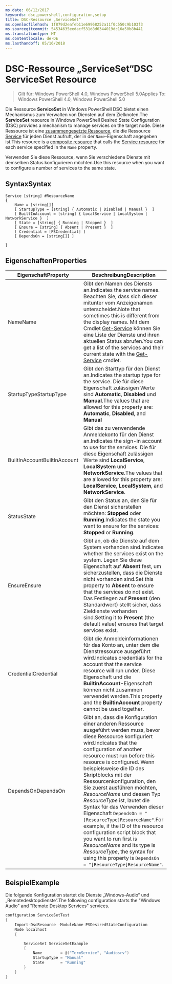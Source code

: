 ```yaml
---
ms.date: 06/12/2017
keywords: dsc,powershell,configuration,setup
title: DSC-Ressource „ServiceSet“
ms.openlocfilehash: 1f879d2eafeb11e69968252a11f0c550c9b103f3
ms.sourcegitcommit: 54534635eedacf531d8d6344019dc16a50b8b441
ms.translationtype: HT
ms.contentlocale: de-DE
ms.lasthandoff: 05/16/2018
---
```

# <a name="dsc-serviceset-resource"></a><span data-ttu-id="32e79-103">DSC-Ressource „ServiceSet“</span><span class="sxs-lookup"><span data-stu-id="32e79-103">DSC ServiceSet Resource</span></span>

> <span data-ttu-id="32e79-104">Gilt für: Windows PowerShell 4.0, Windows PowerShell 5.0</span><span class="sxs-lookup"><span data-stu-id="32e79-104">Applies To: Windows PowerShell 4.0, Windows PowerShell 5.0</span></span>


<span data-ttu-id="32e79-105">Die Ressource **ServiceSet** in Windows PowerShell DSC bietet einen Mechanismus zum Verwalten von Diensten auf dem Zielknoten.</span><span class="sxs-lookup"><span data-stu-id="32e79-105">The **ServiceSet** resource in Windows PowerShell Desired State Configuration (DSC) provides a mechanism to manage services on the target node.</span></span> <span data-ttu-id="32e79-106">Diese Ressource ist eine [zusammengesetzte Ressource](authoringResourceComposite.md), die die Ressource [Service](serviceResource.md) für jeden Dienst aufruft, der in der `Name`-Eigenschaft angegeben ist.</span><span class="sxs-lookup"><span data-stu-id="32e79-106">This resource is a [composite resource](authoringResourceComposite.md) that calls the [Service resource](serviceResource.md) for each service specified in the `Name` property.</span></span>

<span data-ttu-id="32e79-107">Verwenden Sie diese Ressource, wenn Sie verschiedene Dienste mit demselben Status konfigurieren möchten.</span><span class="sxs-lookup"><span data-stu-id="32e79-107">Use this resource when you want to configure a number of services to the same state.</span></span>

## <a name="syntax"></a><span data-ttu-id="32e79-108">Syntax</span><span class="sxs-lookup"><span data-stu-id="32e79-108">Syntax</span></span>

```
Service [string] #ResourceName
{
    Name = [string[]]
    [ StartupType = [string] { Automatic | Disabled | Manual }  ]
    [ BuiltInAccount = [string] { LocalService | LocalSystem | NetworkService }  ]
    [ State = [string] { Running | Stopped }  ]
    [ Ensure = [string] { Absent | Present }  ]
    [ Credential = [PSCredential] ]
    [ DependsOn = [string[]] ]

}
```

## <a name="properties"></a><span data-ttu-id="32e79-109">Eigenschaften</span><span class="sxs-lookup"><span data-stu-id="32e79-109">Properties</span></span>

|  <span data-ttu-id="32e79-110">Eigenschaft</span><span class="sxs-lookup"><span data-stu-id="32e79-110">Property</span></span>  |  <span data-ttu-id="32e79-111">Beschreibung</span><span class="sxs-lookup"><span data-stu-id="32e79-111">Description</span></span>   |
|---|---|
| <span data-ttu-id="32e79-112">Name</span><span class="sxs-lookup"><span data-stu-id="32e79-112">Name</span></span>| <span data-ttu-id="32e79-113">Gibt den Namen des Diensts an.</span><span class="sxs-lookup"><span data-stu-id="32e79-113">Indicates the service names.</span></span> <span data-ttu-id="32e79-114">Beachten Sie, dass sich dieser mitunter vom Anzeigenamen unterscheidet.</span><span class="sxs-lookup"><span data-stu-id="32e79-114">Note that sometimes this is different from the display names.</span></span> <span data-ttu-id="32e79-115">Mit dem Cmdlet [Get-Service](https://technet.microsoft.com/library/hh849804.aspx) können Sie eine Liste der Dienste und ihren aktuellen Status abrufen.</span><span class="sxs-lookup"><span data-stu-id="32e79-115">You can get a list of the services and their current state with the [Get-Service](https://technet.microsoft.com/library/hh849804.aspx) cmdlet.</span></span>|
| <span data-ttu-id="32e79-116">StartupType</span><span class="sxs-lookup"><span data-stu-id="32e79-116">StartupType</span></span>| <span data-ttu-id="32e79-117">Gibt den Starttyp für den Dienst an.</span><span class="sxs-lookup"><span data-stu-id="32e79-117">Indicates the startup type for the service.</span></span> <span data-ttu-id="32e79-118">Die für diese Eigenschaft zulässigen Werte sind **Automatic**, **Disabled** und **Manual**.</span><span class="sxs-lookup"><span data-stu-id="32e79-118">The values that are allowed for this property are: **Automatic**, **Disabled**, and **Manual**</span></span>|
| <span data-ttu-id="32e79-119">BuiltInAccount</span><span class="sxs-lookup"><span data-stu-id="32e79-119">BuiltInAccount</span></span>| <span data-ttu-id="32e79-120">Gibt das zu verwendende Anmeldekonto für den Dienst an.</span><span class="sxs-lookup"><span data-stu-id="32e79-120">Indicates the sign-in account to use for the services.</span></span> <span data-ttu-id="32e79-121">Die für diese Eigenschaft zulässigen Werte sind **LocalService**, **LocalSystem** und **NetworkService**.</span><span class="sxs-lookup"><span data-stu-id="32e79-121">The values that are allowed for this property are: **LocalService**, **LocalSystem**, and **NetworkService**.</span></span>|
| <span data-ttu-id="32e79-122">Status</span><span class="sxs-lookup"><span data-stu-id="32e79-122">State</span></span>| <span data-ttu-id="32e79-123">Gibt den Status an, den Sie für den Dienst sicherstellen möchten: **Stopped** oder **Running**.</span><span class="sxs-lookup"><span data-stu-id="32e79-123">Indicates the state you want to ensure for the services: **Stopped** or **Running**.</span></span>|
| <span data-ttu-id="32e79-124">Ensure</span><span class="sxs-lookup"><span data-stu-id="32e79-124">Ensure</span></span>| <span data-ttu-id="32e79-125">Gibt an, ob die Dienste auf dem System vorhanden sind.</span><span class="sxs-lookup"><span data-stu-id="32e79-125">Indicates whether the services exist on the system.</span></span> <span data-ttu-id="32e79-126">Legen Sie diese Eigenschaft auf **Absent** fest, um sicherzustellen, dass die Dienste nicht vorhanden sind.</span><span class="sxs-lookup"><span data-stu-id="32e79-126">Set this property to **Absent** to ensure that the services do not exist.</span></span> <span data-ttu-id="32e79-127">Das Festlegen auf **Present** (den Standardwert) stellt sicher, dass Zieldienste vorhanden sind.</span><span class="sxs-lookup"><span data-stu-id="32e79-127">Setting it to **Present** (the default value) ensures that target services exist.</span></span>|
| <span data-ttu-id="32e79-128">Credential</span><span class="sxs-lookup"><span data-stu-id="32e79-128">Credential</span></span>| <span data-ttu-id="32e79-129">Gibt die Anmeldeinformationen für das Konto an, unter dem die Dienstressource ausgeführt wird.</span><span class="sxs-lookup"><span data-stu-id="32e79-129">Indicates credentials for the account that the service resource will run under.</span></span> <span data-ttu-id="32e79-130">Diese Eigenschaft und die **BuiltinAccount**-Eigenschaft können nicht zusammen verwendet werden.</span><span class="sxs-lookup"><span data-stu-id="32e79-130">This property and the **BuiltinAccount** property cannot be used together.</span></span>|
| <span data-ttu-id="32e79-131">DependsOn</span><span class="sxs-lookup"><span data-stu-id="32e79-131">DependsOn</span></span>| <span data-ttu-id="32e79-132">Gibt an, dass die Konfiguration einer anderen Ressource ausgeführt werden muss, bevor diese Ressource konfiguriert wird.</span><span class="sxs-lookup"><span data-stu-id="32e79-132">Indicates that the configuration of another resource must run before this resource is configured.</span></span> <span data-ttu-id="32e79-133">Wenn beispielsweise die ID des Skriptblocks mit der Ressourcenkonfiguration, den Sie zuerst ausführen möchten, *ResourceName* und dessen Typ *ResourceType* ist, lautet die Syntax für das Verwenden dieser Eigenschaft `DependsOn = "[ResourceType]ResourceName"`.</span><span class="sxs-lookup"><span data-stu-id="32e79-133">For example, if the ID of the resource configuration script block that you want to run first is *ResourceName* and its type is *ResourceType*, the syntax for using this property is `DependsOn = "[ResourceType]ResourceName"`.</span></span>|



## <a name="example"></a><span data-ttu-id="32e79-134">Beispiel</span><span class="sxs-lookup"><span data-stu-id="32e79-134">Example</span></span>

<span data-ttu-id="32e79-135">Die folgende Konfiguration startet die Dienste „Windows-Audio“ und „Remotedesktopdienste“.</span><span class="sxs-lookup"><span data-stu-id="32e79-135">The following configuration starts the "Windows Audio" and "Remote Desktop Services" services.</span></span>

```powershell
configuration ServiceSetTest
{
    Import-DscResource -ModuleName PSDesiredStateConfiguration
    Node localhost
    {

        ServiceSet ServiceSetExample
        {
            Name        = @("TermService", "Audiosrv")
            StartupType = "Manual"
            State       = "Running"
        }
    }
}
```